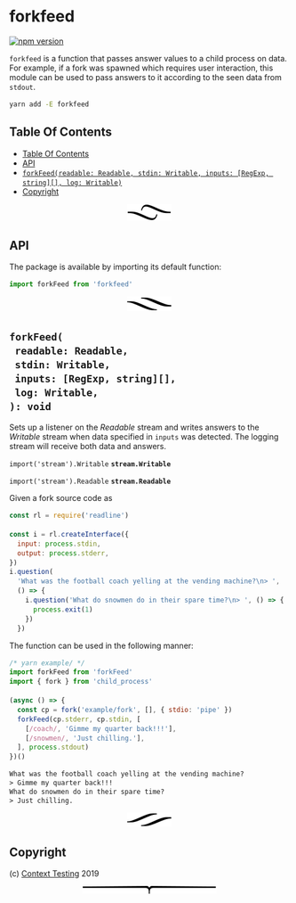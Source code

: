 # forkfeed

[![npm version](https://badge.fury.io/js/forkfeed.svg)](https://npmjs.org/package/forkfeed)

`forkfeed` is a function that passes answer values to a child process on data. For example, if a fork was spawned which requires user interaction, this module can be used to pass answers to it according to the seen data from `stdout`.

```sh
yarn add -E forkfeed
```

## Table Of Contents

- [Table Of Contents](#table-of-contents)
- [API](#api)
- [`forkFeed(readable: Readable, stdin: Writable, inputs: [RegExp, string][], log: Writable)`](#forkfeedreadable-readablestdin-writableinputs-regexp-stringlog-writable-void)
- [Copyright](#copyright)

<p align="center"><a href="#table-of-contents"><img src=".documentary/section-breaks/0.svg?sanitize=true"></a></p>

## API

The package is available by importing its default function:

```js
import forkFeed from 'forkfeed'
```

<p align="center"><a href="#table-of-contents"><img src=".documentary/section-breaks/1.svg?sanitize=true"></a></p>

## `forkFeed(`<br/>&nbsp;&nbsp;`readable: Readable,`<br/>&nbsp;&nbsp;`stdin: Writable,`<br/>&nbsp;&nbsp;`inputs: [RegExp, string][],`<br/>&nbsp;&nbsp;`log: Writable,`<br/>`): void`

Sets up a listener on the _Readable_ stream and writes answers to the _Writable_ stream when data specified in `inputs` was detected. The logging stream will receive both data and answers.

`import('stream').Writable` __<a name="type-streamwritable">`stream.Writable`</a>__

`import('stream').Readable` __<a name="type-streamreadable">`stream.Readable`</a>__

Given a fork source code as

```js
const rl = require('readline')

const i = rl.createInterface({
  input: process.stdin,
  output: process.stderr,
})
i.question(
  'What was the football coach yelling at the vending machine?\n> ',
  () => {
    i.question('What do snowmen do in their spare time?\n> ', () => {
      process.exit(1)
    })
  })
```

The function can be used in the following manner:

```js
/* yarn example/ */
import forkFeed from 'forkFeed'
import { fork } from 'child_process'

(async () => {
  const cp = fork('example/fork', [], { stdio: 'pipe' })
  forkFeed(cp.stderr, cp.stdin, [
    [/coach/, 'Gimme my quarter back!!!'],
    [/snowmen/, 'Just chilling.'],
  ], process.stdout)
})()
```
```
What was the football coach yelling at the vending machine?
> Gimme my quarter back!!!
What do snowmen do in their spare time?
> Just chilling.
```

<p align="center"><a href="#table-of-contents"><img src=".documentary/section-breaks/2.svg?sanitize=true"></a></p>

## Copyright


  (c) [Context Testing](https://contexttesting.com) 2019


<p align="center"><a href="#table-of-contents"><img src=".documentary/section-breaks/-1.svg?sanitize=true"></a></p>
